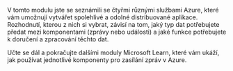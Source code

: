 V tomto modulu jste se seznámili se čtyřmi různými službami Azure, které vám umožnují vytvářet spolehlivé a odolné distribuované aplikace. Rozhodnutí, kterou z nich si vybrat, závisí na tom, jaký typ dat potřebujete předat mezi komponentami (zprávy nebo události) a jaké funkce potřebujete k doručení a zpracování těchto dat.

Učte se dál a pokračujte dalšími moduly Microsoft Learn, které vám ukáží, jak používat jednotlivé komponenty pro zasílání zpráv v Azure.